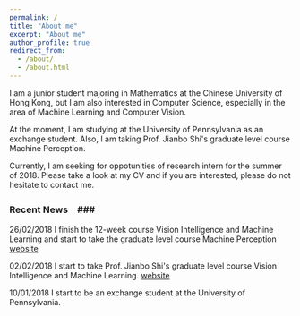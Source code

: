 ```yaml
---
permalink: /
title: "About me"
excerpt: "About me"
author_profile: true
redirect_from: 
  - /about/
  - /about.html
---
```


I am a junior student majoring in Mathematics at the Chinese University of Hong Kong, but I am also interested in Computer Science, especially in the area of Machine Learning and Computer Vision.

At the moment, I am studying at the University of Pennsylvania as an exchange student. Also, I am taking Prof. Jianbo Shi's graduate level course Machine Perception.

Currently, I am seeking for oppotunities of research intern for the summer of 2018. Please take a look at my CV and if you are interested, please do not hesitate to contact me.
 
 
 
 
### Recent News　###

26/02/2018 I finish the 12-week course Vision Intelligence and Machine Learning and start to take the graduate level course Machine Perception
           [website](https://www.coursera.org/learn/robotics-perception)

02/02/2018 I start to take Prof. Jianbo Shi's graduate level course Vision Intelligence and Machine Learning.
           [website](https://www.edx.org/course/robotics-vision-intelligence-machine-pennx-robo2x)
           
10/01/2018 I start to be an exchange student at the University of Pennsylvania.
